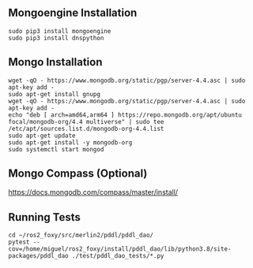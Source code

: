 
## Mongoengine Installation
```
sudo pip3 install mongoengine
sudo pip3 install dnspython
```
## Mongo Installation
```
wget -qO - https://www.mongodb.org/static/pgp/server-4.4.asc | sudo apt-key add -
sudo apt-get install gnupg
wget -qO - https://www.mongodb.org/static/pgp/server-4.4.asc | sudo apt-key add -
echo "deb [ arch=amd64,arm64 ] https://repo.mongodb.org/apt/ubuntu focal/mongodb-org/4.4 multiverse" | sudo tee /etc/apt/sources.list.d/mongodb-org-4.4.list
sudo apt-get update
sudo apt-get install -y mongodb-org
sudo systemctl start mongod
```

## Mongo Compass (Optional)
https://docs.mongodb.com/compass/master/install/

## Running Tests
```
cd ~/ros2_foxy/src/merlin2/pddl/pddl_dao/
pytest --cov=/home/miguel/ros2_foxy/install/pddl_dao/lib/python3.8/site-packages/pddl_dao ./test/pddl_dao_tests/*.py
```
